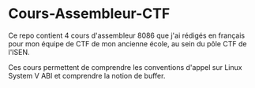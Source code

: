 # Cours-Assembleur-CTF
Ce repo contient 4 cours d'assembleur 8086 que j'ai rédigés en français pour mon équipe de CTF de mon ancienne école, au sein du pôle CTF de l'ISEN.

Ces cours permettent de comprendre les conventions d'appel sur Linux System V ABI et comprendre la notion de buffer.
